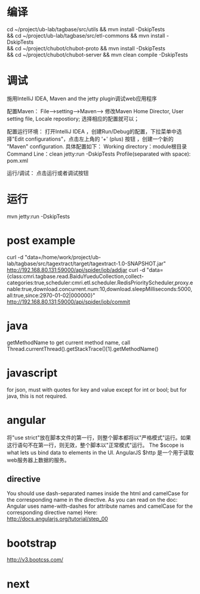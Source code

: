 # 编译
cd ~/project/ub-lab/tagbase/src/utils && mvn install -DskipTests \
&& cd ~/project/ub-lab/tagbase/src/etl-commons && mvn install -DskipTests \
&& cd ~/project/chubot/chubot-proto && mvn install -DskipTests \
&& cd ~/project/chubot/chubot-server && mvn clean compile -DskipTests


# 调试
施用IntelliJ IDEA, Maven and the jetty plugin调试web应用程序

配置Maven：
File-->setting-->Maven-->
修改Maven Home Director, User setting file, Locale repostiory;
选择相应的配置就可以；

配置运行环境：
打开IntelliJ IDEA ，创建Run/Debug的配置，下拉菜单中选择"Edit configurations"，点击左上角的 '+' (plus) 按钮 ，创建一个新的 "Maven" configuration. 具体配置如下：
Working directory：module根目录
Command Line：clean jetty:run -DskipTests
Profile(separated with space): pom.xml

运行/调试：
点击运行或者调试按钮

# 运行
mvn jetty:run -DskipTests

# post example
curl -d "data=/home/work/project/ub-lab/tagbase/src/tagextract/target/tagextract-1.0-SNAPSHOT.jar" http://192.168.80.131:59000/api/spider/job/addjar
curl -d "data={class:cmri.tagbase.read.BaiduYueduCollection,collect-categories:true,scheduler:cmri.etl.scheduler.RedisPriorityScheduler,proxy.enable:true,download.concurrent.num:10,download.sleepMilliseconds:5000,all:true,since:2970-01-02|000000}" http://192.168.80.131:59000/api/spider/job/commit

# java
getMethodName
to get current method name,  call Thread.currentThread().getStackTrace()[1].getMethodName()
# javascript
for json, must with quotes for key and value except for int or bool; but for java, this is not required.
# angular
将"use strict"放在脚本文件的第一行，则整个脚本都将以"严格模式"运行。如果这行语句不在第一行，则无效，整个脚本以"正常模式"运行。
The $scope is what lets us bind data to elements in the UI.
AngularJS $http 是一个用于读取web服务器上数据的服务。

## directive
You should use dash-separated names inside the html and camelCase for the corresponding name in the directive.
As you can read on the doc: Angular uses name-with-dashes for attribute names and camelCase for the corresponding directive name)
Here: http://docs.angularjs.org/tutorial/step_00
# bootstrap
http://v3.bootcss.com/
# next